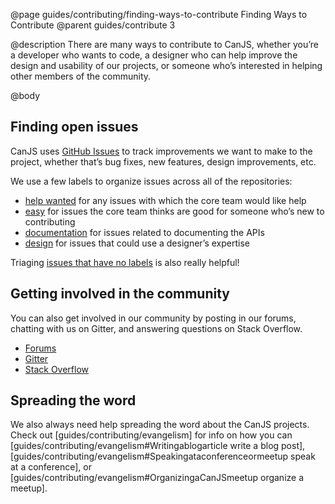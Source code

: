 @page guides/contributing/finding-ways-to-contribute Finding Ways to Contribute
@parent guides/contribute 3

@description There are many ways to contribute to CanJS, whether you’re a developer
who wants to code, a designer who can help improve the design and usability of our
projects, or someone who’s interested in helping other members of the community.

@body

## Finding open issues

CanJS uses [GitHub Issues](https://github.com/canjs/canjs/issues) to track improvements we want to make to the project, whether that’s bug fixes, new features, design improvements, etc.

We use a few labels to organize issues across all of the repositories:

- [help wanted](https://github.com/search?q=org%3Acanjs+label%3A%22help+wanted%22&state=open) for any issues with which the core team would like help
- [easy](https://github.com/search?q=org%3Acanjs+label%3Aeasy&state=open) for issues the core team thinks are good for someone who’s new to contributing
- [documentation](https://github.com/search?q=org%3Acanjs+label%3Adesign&state=open) for issues related to documenting the APIs
- [design](https://github.com/search?q=org%3Acanjs+label%3Adesign&state=open) for issues that could use a designer’s expertise

Triaging [issues that have no labels](https://github.com/search?q=org%3Acanjs+is%3Aissue+no%3Alabel&state=open) is also really helpful!

## Getting involved in the community

You can also get involved in our community by posting in our forums, chatting with us on Gitter, and answering questions on Stack Overflow.

- [Forums](http://forums.donejs.com/c/canjs)
- [Gitter](https://gitter.im/canjs/canjs)
- [Stack Overflow](http://stackoverflow.com/search?tab=newest&q=canjs+answers:0)

## Spreading the word

We also always need help spreading the word about the CanJS projects. Check out [guides/contributing/evangelism] for info on how you can [guides/contributing/evangelism#Writingablogarticle write a blog post], [guides/contributing/evangelism#Speakingataconferenceormeetup speak at a conference], or [guides/contributing/evangelism#OrganizingaCanJSmeetup organize a meetup].

